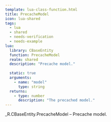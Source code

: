 ```yaml
---
template: lua-class-function.html
title: PrecacheModel
icon: lua-shared
tags:
  - lua
  - shared
  - needs-verification
  - needs-example
lua:
  library: CBaseEntity
  function: PrecacheModel
  realm: shared
  description: "Precache model."
  
  static: true
  arguments:
    - name: "model"
      type: string
  returns:
    - type: number
      description: "The precached model."
---
```


<div class="lua__search__keywords">
_R.CBaseEntity.PrecacheModel &#x2013; Precache model.
</div>
